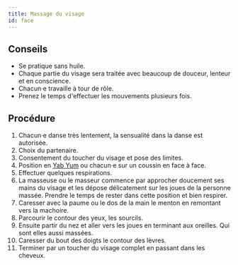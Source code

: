 ```yaml
---
title: Massage du visage
id: face
---
```


## Conseils

* Se pratique sans huile.
* Chaque partie du visage sera traitée avec beaucoup de douceur, lenteur et en conscience.
* Chacun·e travaille à tour de rôle.
* Prenez le temps d'effectuer les mouvements plusieurs fois.

## Procédure

1. Chacun·e danse très lentement, la sensualité dans la danse est autorisée.
1. Choix du partenaire.
1. Consentement du toucher du visage et pose des limites.
1. Position en [Yab Yum](../exercises/yab-yum.md) ou chacun·e sur un coussin en face à face.
1. Effectuer quelques respirations.
1. La masseuse ou le masseur commence par approcher doucement ses mains du visage et les dépose délicatement sur les joues de la personne massée.
Prendre le temps de rester dans cette position et bien respirer.
1. Caresser avec la paume ou le dos de la main le menton en remontant vers la machoire.
1. Parcourir le contour des yeux, les sourcils.
1. Ensuite partir du nez et aller vers les joues en terminant aux oreilles. Qui sont elles aussi massées.
1. Caresser du bout des doigts le contour des lèvres.
1. Terminer par un toucher du visage complet en passant dans les cheveux.

